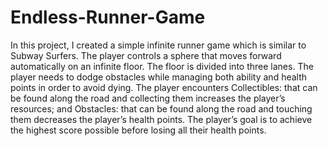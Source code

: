 # Endless-Runner-Game 
In this project, I created a simple infinite runner game which is similar to Subway
Surfers. The player controls a sphere that moves forward automatically on an infinite floor. The
floor is divided into three lanes. The player needs to dodge obstacles while managing
both ability and health points in order to avoid dying. The player encounters Collectibles: that can be found along the road and collecting them increases the player’s
resources; and Obstacles: that can be found along the road and touching them decreases
the player’s health points. The player’s goal
is to achieve the highest score possible before losing all their health points.

